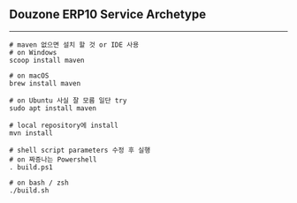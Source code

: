 ## Douzone ERP10 Service Archetype

---

```shell
# maven 없으면 설치 할 것 or IDE 사용
# on Windows
scoop install maven

# on macOS
brew install maven

# on Ubuntu 사실 잘 모름 일단 try
sudo apt install maven

# local repository에 install
mvn install

# shell script parameters 수정 후 실행
# on 짜증나는 Powershell 
. build.ps1

# on bash / zsh
./build.sh

```